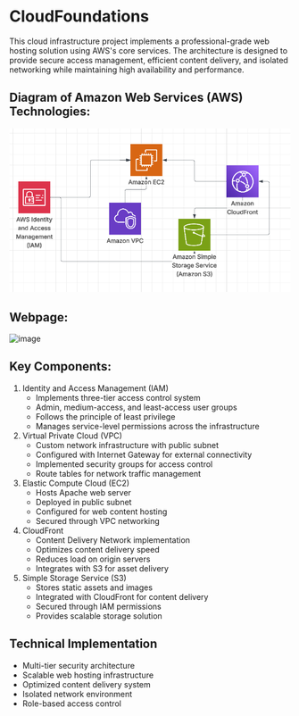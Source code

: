 # CloudFoundations

This cloud infrastructure project implements a professional-grade web hosting solution using AWS's core services. The architecture is designed to provide secure access management, efficient content delivery, and isolated networking while maintaining high availability and performance.

## Diagram of Amazon Web Services (AWS) Technologies:

!["CloudFoundations Diagram"](https://github.com/trshstar/CloudFoundations/blob/main/diagram.png)


## Webpage:
<img width="1264" alt="image" src="https://github.com/user-attachments/assets/4c9c306c-785c-4d50-a200-1d87d0dd70aa" />

## Key Components:

<ol>
    <li>
        Identity and Access Management (IAM)
        <ul>
            <li>Implements three-tier access control system</li>
            <li>Admin, medium-access, and least-access user groups</li>
            <li>Follows the principle of least privilege</li>
            <li>Manages service-level permissions across the infrastructure</li>
        </ul>
    </li>
    <li>
        Virtual Private Cloud (VPC)
        <ul>
            <li>Custom network infrastructure with public subnet</li>
            <li>Configured with Internet Gateway for external connectivity</li>
            <li>Implemented security groups for access control</li>
            <li>Route tables for network traffic management</li>
        </ul>
    </li>
    <li>
        Elastic Compute Cloud (EC2)
        <ul>
            <li>Hosts Apache web server</li>
            <li>Deployed in public subnet</li>
            <li>Configured for web content hosting</li>
            <li>Secured through VPC networking</li>
        </ul>
    </li>
    <li>
        CloudFront
        <ul>
            <li>Content Delivery Network implementation</li>
            <li>Optimizes content delivery speed</li>
            <li>Reduces load on origin servers</li>
            <li>Integrates with S3 for asset delivery</li>
        </ul>
    </li>
    <li>
        Simple Storage Service (S3)
        <ul>
            <li>Stores static assets and images</li>
            <li>Integrated with CloudFront for content delivery</li>
            <li>Secured through IAM permissions</li>
            <li>Provides scalable storage solution</li>
        </ul>
    </li>
</ol>

## Technical Implementation

<ul>
    <li>Multi-tier security architecture</li>
    <li>Scalable web hosting infrastructure</li>
    <li>Optimized content delivery system</li>
    <li>Isolated network environment</li>
    <li>Role-based access control</li>
</ul>
